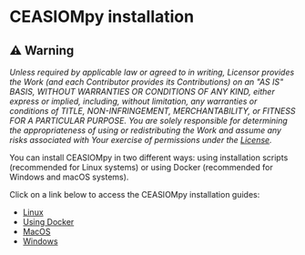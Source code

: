 # CEASIOMpy installation

## :warning: **Warning**

*Unless required by applicable law or agreed to in writing, Licensor provides the Work (and each Contributor provides its Contributions) on an "AS IS" BASIS, WITHOUT WARRANTIES OR CONDITIONS OF ANY KIND, either express or implied, including, without limitation, any warranties or conditions of TITLE, NON-INFRINGEMENT, MERCHANTABILITY, or FITNESS FOR A PARTICULAR PURPOSE. You are solely responsible for determining the appropriateness of using or redistributing the Work and assume any risks associated with Your exercise of permissions under the [License](https://github.com/cfsengineering/CEASIOMpy/blob/main/LICENSE).*

You can install CEASIOMpy in two different ways: using installation scripts (recommended for Linux systems) or using Docker (recommended for Windows and macOS systems).

Click on a link below to access the CEASIOMpy installation guides:
- [Linux](LINUX_INSTALLATION.md)
- [Using Docker](DOCKER_INSTALLATION.md)
- [MacOS](MAC_OS_INSTALLATION.md)
- [Windows](Windows_INSTALLATION.md)
